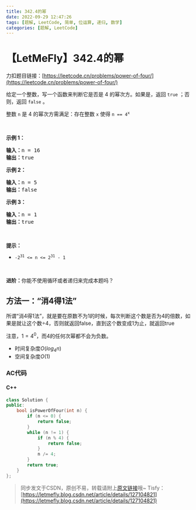 ```yaml
---
title: 342.4的幂
date: 2022-09-29 12:47:26
tags: [题解, LeetCode, 简单, 位运算, 递归, 数学]
categories: [题解, LeetCode]
---
```


# 【LetMeFly】342.4的幂

力扣题目链接：[https://leetcode.cn/problems/power-of-four/](https://leetcode.cn/problems/power-of-four/)

<p>给定一个整数，写一个函数来判断它是否是 4 的幂次方。如果是，返回 <code>true</code> ；否则，返回 <code>false</code> 。</p>

<p>整数 <code>n</code> 是 4 的幂次方需满足：存在整数 <code>x</code> 使得 <code>n == 4<sup>x</sup></code></p>

<p>&nbsp;</p>

<p><strong>示例 1：</strong></p>

<pre>
<strong>输入：</strong>n = 16
<strong>输出：</strong>true
</pre>

<p><strong>示例 2：</strong></p>

<pre>
<strong>输入：</strong>n = 5
<strong>输出：</strong>false
</pre>

<p><strong>示例 3：</strong></p>

<pre>
<strong>输入：</strong>n = 1
<strong>输出：</strong>true
</pre>

<p>&nbsp;</p>

<p><strong>提示：</strong></p>

<ul>
	<li><code>-2<sup>31</sup> &lt;= n &lt;= 2<sup>31</sup> - 1</code></li>
</ul>

<p>&nbsp;</p>

<p><strong>进阶：</strong>你能不使用循环或者递归来完成本题吗？</p>


    
## 方法一：“消4得1法”

所谓“消4得1法”，就是要在原数不为1的时候，每次判断这个数是否为4的倍数，如果是就让这个数÷4，否则就返回false，直到这个数变成1为止，就返回true

注意，$1=4^0$，而$4$的任何次幂都不会为负数。

+ 时间复杂度$O(log_4n)$
+ 空间复杂度$O(1)$

### AC代码

#### C++

```cpp
class Solution {
public:
    bool isPowerOfFour(int n) {
        if (n <= 0) {
            return false;
        }
        while (n != 1) {
            if (n % 4) {
                return false;
            }
            n /= 4;
        }
        return true;
    }
};
```

> 同步发文于CSDN，原创不易，转载请附上[原文链接](https://blog.letmefly.xyz/2022/09/29/LeetCode%200342.4%E7%9A%84%E5%B9%82/)哦~
> Tisfy：[https://letmefly.blog.csdn.net/article/details/127104821](https://letmefly.blog.csdn.net/article/details/127104821)
